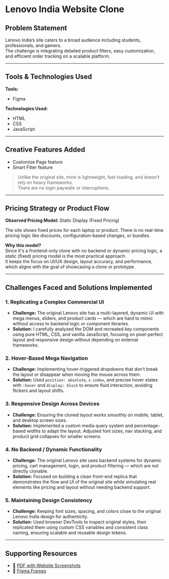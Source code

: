 # Lenovo India Website Clone

## Problem Statement

Lenovo India’s site caters to a broad audience including students, professionals, and gamers.  
The challenge is integrating detailed product filters, easy customization, and efficient order tracking on a scalable platform.

---

## Tools & Technologies Used

**Tools:**
- Figma

**Technologies Used:**
- HTML  
- CSS  
- JavaScript

---

## Creative Features Added

- Customize Page feature  
- Smart Filter feature  

> Unlike the original site, mine is lightweight, fast-loading, and doesn’t rely on heavy frameworks.  
> There are no login paywalls or interruptions.

---

## Pricing Strategy or Product Flow

**Observed Pricing Model:** Static Display (Fixed Pricing)  

The site shows fixed prices for each laptop or product. There is no real-time pricing logic like discounts, configuration-based changes, or bundles.

**Why this model?**  
Since it's a frontend-only clone with no backend or dynamic pricing logic, a static (fixed) pricing model is the most practical approach.  
It keeps the focus on UI/UX design, layout accuracy, and performance, which aligns with the goal of showcasing a clone or prototype.

---

## Challenges Faced and Solutions Implemented

### 1. Replicating a Complex Commercial UI
- **Challenge:** The original Lenovo site has a multi-layered, dynamic UI with mega menus, sliders, and product cards — which are hard to mimic without access to backend logic or component libraries.
- **Solution:** I carefully analyzed the DOM and recreated key components using pure HTML, CSS, and vanilla JavaScript, focusing on pixel-perfect layout and responsive design without depending on external frameworks.

### 2. Hover-Based Mega Navigation
- **Challenge:** Implementing hover-triggered dropdowns that don’t break the layout or disappear when moving the mouse across them.
- **Solution:** Used `position: absolute`, `z-index`, and precise hover states with `:hover` and `display: block` to ensure fluid interaction, avoiding flickers and layout shifts.

### 3. Responsive Design Across Devices
- **Challenge:** Ensuring the cloned layout works smoothly on mobile, tablet, and desktop screen sizes.
- **Solution:** Implemented a custom media query system and percentage-based widths to adapt the layout. Adjusted font sizes, nav stacking, and product grid collapses for smaller screens.

### 4. No Backend / Dynamic Functionality
- **Challenge:** The original Lenovo site uses backend systems for dynamic pricing, cart management, login, and product filtering — which are not directly clonable.
- **Solution:** Focused on building a clean front-end replica that demonstrates the flow and UI of the original site while simulating real elements like pricing and layout without needing backend support.

### 5. Maintaining Design Consistency
- **Challenge:** Keeping font sizes, spacing, and colors close to the original Lenovo India design for authenticity.
- **Solution:** Used browser DevTools to inspect original styles, then replicated them using custom CSS variables and consistent class naming, ensuring scalable and reusable design tokens.

---

## Supporting Resources

- 📄 [PDF with Website Screenshots](https://drive.google.com/file/d/1qjMr8I-F9pzvyU6E_48Li66CbjUPz8UN/view?usp=drive_link)  
- 🎨 [Figma Frames](https://www.figma.com/design/3aLPFTFJm9EbdDA7vOsNQA/Lenovo-India-website-clone?node-id=0-1&t=K05P4BWv6HnCk0Yy-1)
